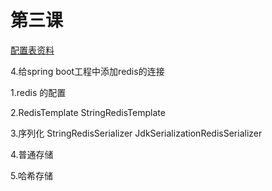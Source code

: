 # 第三课
[配置表资料](https://docs.spring.io/spring-boot/docs/1.5.19.RELEASE/reference/htmlsingle/#appendix)

4.给spring boot工程中添加redis的连接

 1.redis 的配置

 2.RedisTemplate StringRedisTemplate

 3.序列化 StringRedisSerializer JdkSerializationRedisSerializer

 4.普通存储

 5.哈希存储

